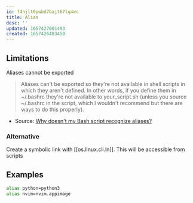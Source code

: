 ```yaml
---
id: f4hjlt0pwbd7bajt67lg4wc
title: Alias
desc: ''
updated: 1657427001493
created: 1657426483450
---
```


## Limitations

Aliases cannot be exported

> Aliases can't be exported so they're not available in shell scripts in which they aren't defined. In other words, if you define them in ~/.bashrc they're not available to your_script.sh (unless you source ~/.bashrc in the script, which I wouldn't recommend but there are ways to do this properly).

- Source: [Why doesn&#x27;t my Bash script recognize aliases?](https://unix.stackexchange.com/questions/1496/why-doesnt-my-bash-script-recognize-aliases)

### Alternative

Create a symbolic link with [[os.linux.cli.ln]]. This will be accessible from scripts

## Examples

```bash
alias python=python3
alias nvim=nvim.appimage
```
